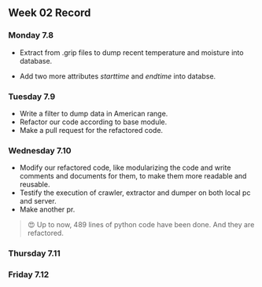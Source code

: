 ## Week 02 Record

### Monday 7.8

- Extract from .grip files to dump recent temperature and moisture into database. 

- Add two more attributes *starttime* and *endtime* into databse.



### Tuesday 7.9

- Write a filter to dump data in American range. 
- Refactor our code according to base module. 
- Make a pull request for the refactored code.



### Wednesday 7.10

- Modify our refactored code, like modularizing the code and write comments and documents for them, to make them more readable and reusable. 
- Testify the execution of crawler, extractor and dumper on both local pc and server. 
- Make another pr.

> :heart_eyes: Up to now, 489 lines of python code have been done. And they are refactored.



### Thursday 7.11



### Friday 7.12



